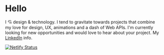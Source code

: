 # Hello

I 💘 design & technology. I tend to gravitate towards projects that combine my love for design, UX, animations and a dash of Web APIs. I'm currently looking for new opportunities and would love to hear about your project. My [LinkedIn](https://www.linkedin.com/in/antonio-almena/) info.

[![Netlify Status](https://api.netlify.com/api/v1/badges/cd9d239a-46b6-4066-ad93-532bdd965572/deploy-status)](https://app.netlify.com/sites/agitated-saha-24099f/deploys)
